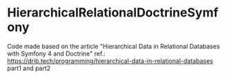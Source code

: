 # HierarchicalRelationalDoctrineSymfony

Code made based on the article "Hierarchical Data in Relational Databases with Symfony 4 and Doctrine"
ref.: https://drib.tech/programming/hierarchical-data-in-relational-databases part1 and part2
